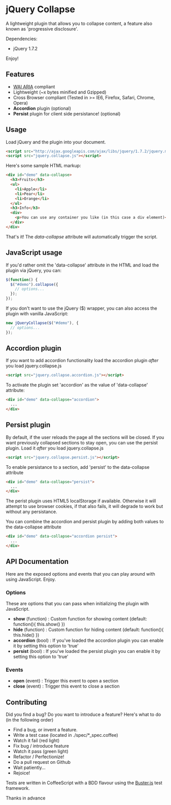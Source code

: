 # jQuery Collapse

A lightweight plugin that allows you to collapse content, a feature also
known as 'progressive disclosure'.

Dependencies:
- jQuery 1.7.2

Enjoy!

## Features

- [WAI ARIA](http://dev.opera.com/articles/view/introduction-to-wai-aria/) compliant
- Lightweight (~x bytes minified and Gzipped)
- Cross Browser compliant (Tested in >= IE6, Firefox, Safari, Chrome, Opera)
- **Accordion** plugin (optional)
- **Persist** plugin for client side persistance! (optional)


## Usage

Load jQuery and the plugin into your document.

```html
<script src="http://ajax.googleapis.com/ajax/libs/jquery/1.7.2/jquery.min.js"></script>
<script src="jquery.collapse.js"></script>
```

Here's some sample HTML markup:

```html
<div id="demo" data-collapse>
  <h3>Fruits</h3>
  <ul>
    <li>Apple</li>
    <li>Pear</li>
    <li>Orange</li>
  </ul>
  <h3>Info</h3>
  <div>
    <p>You can use any container you like (in this case a div element)</p>
  </div>
</div>
```

That's it! The *data-collapse* attribute will automatically trigger the script. 


## JavaScript usage

If you'd rather omit the 'data-collapse' attribute in the HTML and load the plugin via jQuery, you can:

```js
$(function() {
  $("#demo").collapse({
    // options...
  });
});
```

If you don't want to use the jQuery ($) wrapper, you can also access the
plugin with vanilla JavaScript:

```js
new jQueryCollapse($("#demo"), {
  // options...
});
```


## Accordion plugin

If you want to add accordion functionality load the accordion plugin *after* you load jquery.collapse.js

```html
<script src="jquery.collapse.accordion.js"></script>
```

To activate the plugin set 'accordion' as the value of 'data-collapse'
attribute:

```html
<div id="demo" data-collapse="accordion">
  ...
</div>
```


## Persist plugin

By default, if the user reloads the page all the sections will be closed. If you want previously collapsed sections to stay open, you can use
the persist plugin. Load it *after* you load jquery.collapse.js

```html
<script src="jquery.collapse.persist.js"></script>
```

To enable persistance to a section, add 'persist' to the data-collapse attribute

```html
<div id="demo" data-collapse="persist">
  ...
</div>
```

The perist plugin uses HTML5 localStorage if available. Otherwise it
will attempt to use browser cookies, if that also fails, it will degrade
to work but without any persistance.

You can combine the accordion and persist plugin by adding
both values to the data-collapse attribute

```html
<div id="demo" data-collapse="accordion persist">
  ...
</div>
```


## API Documentation

Here are the exposed options and events that you can play around with
using JavaScript. Enjoy.

### Options

These are options that you can pass when initializing
the plugin with JavaScript.

* **show** (function) : Custom function for showing content (default: function(){ this.show() })
* **hide** (function) : Custom function for hiding content (default: function(){ this.hide() })
* **accordion** (bool) : If you've loaded the accordion plugin you can enable it by setting this option to 'true'
* **persist** (bool) : If you've loaded the persist plugin you can enable it by setting this option to 'true'

### Events

* **open** (event) : Trigger this event to open a section
* **close** (event) : Trigger this event to close a section


## Contributing

Did you find a bug? Do you want to introduce a feature? Here's what to do (in the following order)

* Find a bug, or invent a feature.
* Write a test case (located in ./spec/*_spec.coffee)
* Watch it fail (red light)
* Fix bug / introduce feature
* Watch it pass (green light)
* Refactor / Perfectionize!
* Do a pull request on Github
* Wait patiently...
* Rejoice!

Tests are written in CoffeeScript with a BDD flavour using the [Buster.js](http://busterjs.org/) test framework.

Thanks in advance
